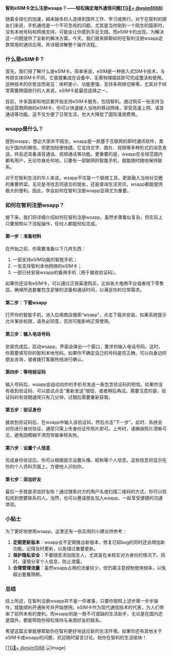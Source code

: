 **智利eSIM卡怎么注册wsapp？——轻松搞定海外通信问题[[TG💪+ @esim1088](https://t.me/s/esim1088)]**

随着全球化的加速，越来越多的人选择到国外工作、学习或旅行。对于在智利的朋友们来说，手机通信是一个不可忽视的问题。尤其是当你刚到一个陌生的国家时，没有本地号码和网络支持，可能会让你感到手足无措。而eSIM卡的出现，为解决这一问题提供了全新的解决方案。今天，我们就来聊聊如何在智利注册wsapp这款常用的通讯应用，并详细讲解整个操作流程。

### 什么是eSIM卡？

首先，我们得了解什么是eSIM卡。简单来说，eSIM是一种嵌入式SIM卡技术，与传统实体SIM卡不同，它直接集成在设备中，无需物理插拔即可完成激活和使用。这种技术的优势显而易见：体积更小、功能更强、支持多网络切换等。尤其对于经常需要跨国旅行的人来说，eSIM卡是最佳选择之一。

目前，许多国家和地区都开始支持eSIM卡服务，包括智利。通过购买一张支持当地运营商网络的eSIM卡，你可以快速接入当地的移动网络，享受高速上网、语音通话等功能。这不仅方便了日常生活，也大大降低了国际漫游费用。

### wsapp是什么？

提到wsapp，想必大家并不陌生。wsapp是一款基于互联网的即时通讯软件，类似于国内的微信，但更加轻便快捷。它支持文字、图片、视频等多种形式的消息发送，并且还具备语音通话、视频通话等功能。更重要的是，wsapp在全球范围内都有用户，无论你身处何地，只要有一部联网的智能手机，就能随时随地保持联系。

对于在智利生活的华人来说，wsapp不仅是一个联络工具，更是融入当地社交圈的重要桥梁。无论是寻找志同道合的朋友，还是查询生活资讯，wsapp都能提供极大的便利。因此，学会如何在智利注册wsapp显得尤为重要。

### 如何在智利注册wsapp？

接下来，我们将详细介绍如何在智利注册wsapp。虽然步骤看似复杂，但实际上只要按照以下流程操作，任何人都能轻松完成。

#### 第一步：准备材料

在开始之前，你需要准备以下几样东西：
1. 一部支持eSIM功能的智能手机；
2. 一张支持智利本地网络的eSIM卡；
3. 一部已经安装wsapp的备用手机（用于接收验证码）。

如果你还没有eSIM卡，可以通过正规渠道购买，比如各大电商平台或者线下零售店。确保所选套餐包含足够的流量和通话时间，以满足你的日常需求。

#### 第二步：下载wsapp

打开你的智能手机，进入应用商店搜索“wsapp”，点击下载并安装。如果系统提示允许某些权限，请务必同意，否则可能影响正常使用。

#### 第三步：输入电话号码

安装完成后，启动wsapp。界面会弹出一个窗口，要求你输入电话号码。这时，你需要填写你的智利本地号码。如果你不确定自己的号码是否正确，可以向身边的朋友咨询，或者拨打客服热线进行确认。

#### 第四步：等待验证码

输入号码后，wsapp会自动向你的手机号发送一条包含验证码的短信。如果你没有收到验证码，可以尝试点击“重新发送”按钮，或者稍后再试。需要注意的是，验证码的有效期通常只有几分钟，过期后需要重新获取。

#### 第五步：验证身份

接收到验证码后，在wsapp中输入该验证码，然后点击“下一步”。此时，系统会对你进行身份验证，通常只需上传身份证件照片即可。上传时，请确保照片清晰可见，避免因模糊不清而导致审核失败。

#### 第六步：设置个人信息

完成身份验证后，你可以根据提示设置头像、昵称等个人信息。这些信息将显示在你的个人资料页面上，方便他人识别你。

#### 第七步：添加好友

最后一步就是添加好友啦！通过搜索对方的用户名或扫描二维码的方式，你可以轻松找到想要联系的人。当然，也可以邀请朋友加入wsapp，一起享受便捷的沟通体验。

### 小贴士

为了更好地使用wsapp，这里还有一些实用的小建议供参考：
1. **定期更新版本**：wsapp会不定期推出新版本，修复已知bug的同时还会增加新功能。记得及时更新，以免错过重要更新。
2. **保护隐私安全**：不要随意添加陌生人，尤其是在未核实对方身份的情况下。同时，谨慎分享个人信息，防止泄露。
3. **合理管理流量**：虽然wsapp占用的流量较少，但仍需注意控制使用频率，以免超出套餐限额。

### 总结

综上所述，在智利注册wsapp并不是一件难事，只要你按照上述步骤一步步操作，就能顺利开通账号并开始使用。eSIM卡作为现代通信技术的代表，为人们带来了前所未有的便利。而wsapp则是一款不可或缺的生活助手，无论是在国内还是国外，都能帮助你轻松保持与亲朋好友的联系。

希望这篇文章能够帮助你在智利更好地适应新的生活环境。如果你还有其他关于eSIM卡或wsapp的问题，欢迎随时留言讨论。祝你在智利的生活愉快！

[[TG💪+ @esim1088](https://t.me/s/esim1088) ![Image](https://i.postimg.cc/4NQfJmqS/Snipaste-2025-05-13-00-14-12.png)]